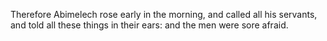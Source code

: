 Therefore Abimelech rose early in the morning, and called all his servants, and told all these things in their ears: and the men were sore afraid.
